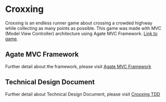 # Croxxing

Croxxing is an endless runner game about crossing a crowded highway while collecting as many points as possible. This game was made with MVC (Model View Controller) architecture using Agate MVC Framework. [Link to game](https://fiandy.itch.io/croxxing).

## Agate MVC Framework

Further detail about the framework, please visit [Agate MVC Framework](https://github.com/AgateInternational/MVC)

## Technical Design Document

Further detail about Technical Design Document, please visit [Croxxing TDD](https://alfian-hamdani.notion.site/Technical-Design-Document-ca48f0ac4d954a06969f1635cee7ad85?pvs=4)